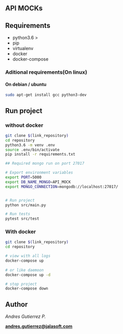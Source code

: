 ## API MOCKs

## Requirements

+ python3.6 >
+ pip
+ virtualenv
+ docker
+ docker-compose

### Aditional requirements(On linux)
#### On debian / ubuntu
```bash
sudo apt-get install gcc python3-dev
```
## Run project
### without docker
```bash
git clone $(link_repository)
cd repository
python3.6 -m venv .env
source .env/bin/activate
pip install -r requirements.txt

## Required mongo run on port 27017

# Export environment variables
export PORT=5000
export DB_NAME_MONGO=API_MOCK
export MONGO_CONNECTION=mongodb://localhost:27017/


# Run project
python src/main.py

# Run tests
pytest src/test
```

### With docker
```bash
git clone $(link_repository)
cd repository

# view with all logs
docker-compose up
 
# or like daemoon
docker-compose up -d

# stop project
docker-compose down
```

## Author

_Andres Gutierrez P._

**andres.gutierrez@jalasoft.com**
